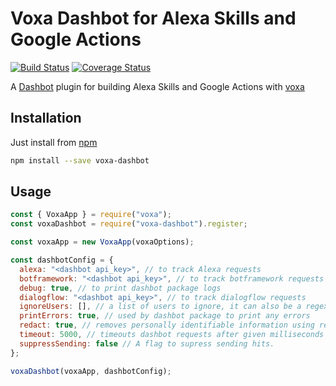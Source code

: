 # Voxa Dashbot for Alexa Skills and Google Actions

[![Build Status](https://travis-ci.org/mediarain/voxa-dashbot.svg?branch=master)](https://travis-ci.org/mediarain/voxa-dashbot)
[![Coverage Status](https://coveralls.io/repos/github/mediarain/voxa-dashbot/badge.svg?branch=master)](https://coveralls.io/github/mediarain/voxa-dashbot?branch=master)

A [Dashbot](https://www.npmjs.com/package/dashbot) plugin for building Alexa Skills and Google Actions with [voxa](http://voxa.ai/)

## Installation

Just install from [npm](https://www.npmjs.com/package/voxa-dashbot)

```bash
npm install --save voxa-dashbot
```

## Usage

```javascript
const { VoxaApp } = require("voxa");
const voxaDashbot = require("voxa-dashbot").register;

const voxaApp = new VoxaApp(voxaOptions);

const dashbotConfig = {
  alexa: "<dashbot api_key>", // to track Alexa requests
  botframework: "<dashbot api_key>", // to track botframework requests
  debug: true, // to print dashbot package logs
  dialogflow: "<dashbot api_key>", // to track dialogflow requests
  ignoreUsers: [], // a list of users to ignore, it can also be a regex
  printErrors: true, // used by dashbot package to print any errors
  redact: true, // removes personally identifiable information using redact-pii
  timeout: 5000, // timeouts dashbot requests after given milliseconds
  suppressSending: false // A flag to supress sending hits.
};

voxaDashbot(voxaApp, dashbotConfig);
```
